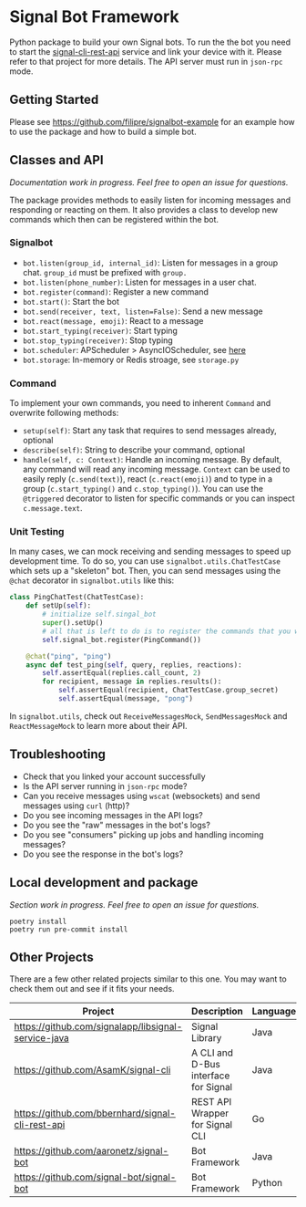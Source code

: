 # Signal Bot Framework

Python package to build your own Signal bots. To run the the bot you need to start the [signal-cli-rest-api](https://github.com/bbernhard/signal-cli-rest-api) service and link your device with it. Please refer to that project for more details. The API server must run in `json-rpc` mode.

## Getting Started

Please see https://github.com/filipre/signalbot-example for an example how to use the package and how to build a simple bot.

## Classes and API

*Documentation work in progress. Feel free to open an issue for questions.*

The package provides methods to easily listen for incoming messages and responding or reacting on them. It also provides a class to develop new commands which then can be registered within the bot.

### Signalbot

- `bot.listen(group_id, internal_id)`: Listen for messages in a group chat. `group_id` must be prefixed with `group.`
- `bot.listen(phone_number)`: Listen for messages in a user chat.
- `bot.register(command)`: Register a new command
- `bot.start()`: Start the bot
- `bot.send(receiver, text, listen=False)`: Send a new message
- `bot.react(message, emoji)`: React to a message
- `bot.start_typing(receiver)`: Start typing
- `bot.stop_typing(receiver)`: Stop typing
- `bot.scheduler`: APScheduler > AsyncIOScheduler, see [here](https://apscheduler.readthedocs.io/en/3.x/modules/schedulers/asyncio.html?highlight=AsyncIOScheduler#apscheduler.schedulers.asyncio.AsyncIOScheduler)
- `bot.storage`: In-memory or Redis stroage, see `storage.py`

### Command

To implement your own commands, you need to inherent `Command` and overwrite following methods:

- `setup(self)`: Start any task that requires to send messages already, optional
- `describe(self)`: String to describe your command, optional
- `handle(self, c: Context)`: Handle an incoming message. By default, any command will read any incoming message. `Context` can be used to easily reply (`c.send(text)`), react (`c.react(emoji)`) and to type in a group (`c.start_typing()` and `c.stop_typing()`). You can use the `@triggered` decorator to listen for specific commands or you can inspect `c.message.text`.

### Unit Testing

In many cases, we can mock receiving and sending messages to speed up development time. To do so, you can use `signalbot.utils.ChatTestCase` which sets up a "skeleton" bot. Then, you can send messages using the `@chat` decorator in `signalbot.utils` like this:
```python
class PingChatTest(ChatTestCase):
    def setUp(self):
        # initialize self.singal_bot
        super().setUp()
        # all that is left to do is to register the commands that you want to test
        self.signal_bot.register(PingCommand())

    @chat("ping", "ping")
    async def test_ping(self, query, replies, reactions):
        self.assertEqual(replies.call_count, 2)
        for recipient, message in replies.results():
            self.assertEqual(recipient, ChatTestCase.group_secret)
            self.assertEqual(message, "pong")
```
In `signalbot.utils`, check out `ReceiveMessagesMock`, `SendMessagesMock` and `ReactMessageMock` to learn more about their API.

## Troubleshooting

- Check that you linked your account successfully
- Is the API server running in `json-rpc` mode?
- Can you receive messages using `wscat` (websockets) and send messages using `curl` (http)?
- Do you see incoming messages in the API logs?
- Do you see the "raw" messages in the bot's logs?
- Do you see "consumers" picking up jobs and handling incoming messages?
- Do you see the response in the bot's logs?

## Local development and package

*Section work in progress. Feel free to open an issue for questions.*

```
poetry install
poetry run pre-commit install
```

## Other Projects

There are a few other related projects similar to this one. You may want to check them out and see if it fits your needs.

|Project|Description|Language|Status|
|-------|-----------|--------|------|
|https://github.com/signalapp/libsignal-service-java|Signal Library|Java|Last change 12 Nov 2019|
|https://github.com/AsamK/signal-cli|A CLI and D-Bus interface for Signal|Java|active, build on top of https://github.com/signalapp/libsignal-service-java|
|https://github.com/bbernhard/signal-cli-rest-api|REST API Wrapper for Signal CLI|Go|active, build on top of https://github.com/AsamK/signal-cli|
|https://github.com/aaronetz/signal-bot|Bot Framework|Java|Last change 18 Feb 2021|
|https://github.com/signal-bot/signal-bot|Bot Framework|Python|Last change 6 Jul 2018|

